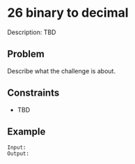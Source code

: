 # 26 binary to decimal

Description: TBD

## Problem

Describe what the challenge is about.

## Constraints

- TBD

## Example

```
Input:
Output:
```
